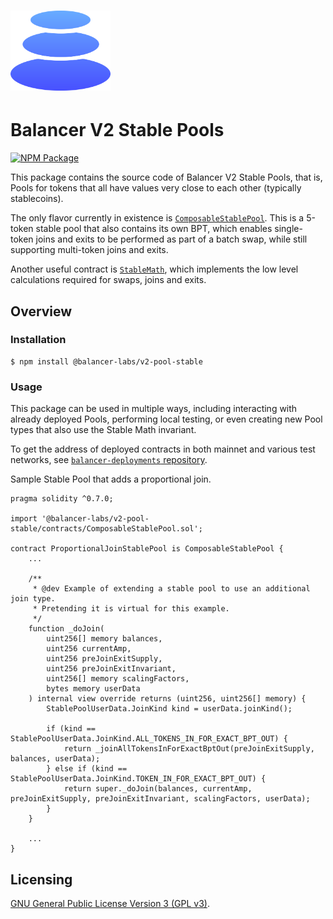 # <img src="../../logo.svg" alt="Balancer" height="128px">

# Balancer V2 Stable Pools

[![NPM Package](https://img.shields.io/npm/v/@balancer-labs/v2-pool-stable.svg)](https://www.npmjs.org/package/@balancer-labs/v2-pool-stable)

This package contains the source code of Balancer V2 Stable Pools, that is, Pools for tokens that all have values very close to each other (typically stablecoins).

The only flavor currently in existence is [`ComposableStablePool`](./contracts/ComposableStablePool.sol). This is a 5-token stable pool that also contains its own BPT, which enables single-token joins and exits to be performed as part of a batch swap, while still supporting multi-token joins and exits.

Another useful contract is [`StableMath`](../pool-stable/contracts/StableMath.sol), which implements the low level calculations required for swaps, joins and exits.

## Overview

### Installation

```console
$ npm install @balancer-labs/v2-pool-stable
```

### Usage

This package can be used in multiple ways, including interacting with already deployed Pools, performing local testing, or even creating new Pool types that also use the Stable Math invariant.

To get the address of deployed contracts in both mainnet and various test networks, see [`balancer-deployments` repository](https://github.com/balancer/balancer-deployments).

Sample Stable Pool that adds a proportional join.

```solidity
pragma solidity ^0.7.0;

import '@balancer-labs/v2-pool-stable/contracts/ComposableStablePool.sol';

contract ProportionalJoinStablePool is ComposableStablePool {
    ...

    /**
     * @dev Example of extending a stable pool to use an additional join type.
     * Pretending it is virtual for this example.
     */
    function _doJoin(
        uint256[] memory balances,
        uint256 currentAmp,
        uint256 preJoinExitSupply,
        uint256 preJoinExitInvariant,
        uint256[] memory scalingFactors,
        bytes memory userData
    ) internal view override returns (uint256, uint256[] memory) {
        StablePoolUserData.JoinKind kind = userData.joinKind();

        if (kind == StablePoolUserData.JoinKind.ALL_TOKENS_IN_FOR_EXACT_BPT_OUT) {
            return _joinAllTokensInForExactBptOut(preJoinExitSupply, balances, userData);
        } else if (kind == StablePoolUserData.JoinKind.TOKEN_IN_FOR_EXACT_BPT_OUT) {
            return super._doJoin(balances, currentAmp, preJoinExitSupply, preJoinExitInvariant, scalingFactors, userData);
        }
    }

    ...
}

```

## Licensing

[GNU General Public License Version 3 (GPL v3)](../../LICENSE).
